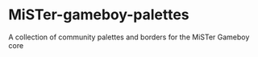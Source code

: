 # MiSTer-gameboy-palettes
A collection of community palettes and borders for the MiSTer Gameboy core

